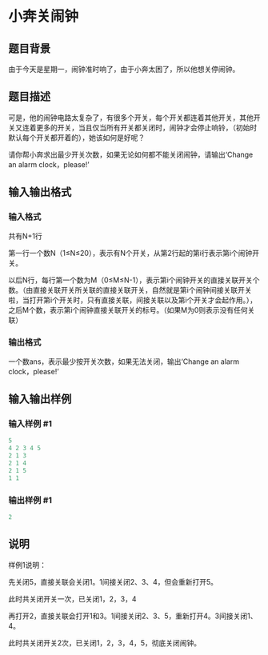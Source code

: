 # 小奔关闹钟

## 题目背景

由于今天是星期一，闹钟准时响了，由于小奔太困了，所以他想关停闹钟。

## 题目描述

可是，他的闹钟电路太复杂了，有很多个开关，每个开关都连着其他开关，其他开关又连着更多的开关，当且仅当所有开关都关闭时，闹钟才会停止响铃，（初始时默认每个开关都开着的），她该如何是好呢？

请你帮小奔求出最少开关次数，如果无论如何都不能关闭闹钟，请输出‘Change an alarm clock，please!’

## 输入输出格式

### 输入格式

共有N+1行

第一行一个数N（1≤N≤20），表示有N个开关，从第2行起的第i行表示第i个闹钟开关。

以后N行，每行第一个数为M（0≤M≤N-1），表示第i个闹钟开关的直接关联开关个数。（由直接关联开关所关联的直接关联开关，自然就是第i个闹钟间接关联开关啦，当打开第i个开关时，只有直接关联，间接关联以及第i个开关才会起作用。），之后M个数，表示第i个闹钟直接关联开关的标号。（如果M为0则表示没有任何关联）

### 输出格式

一个数ans，表示最少按开关次数，如果无法关闭，输出‘Change an alarm clock，please!’

## 输入输出样例

### 输入样例 #1

```cpp
5
4 2 3 4 5
2 1 3
2 1 4
2 1 5
1 1
```


### 输出样例 #1

```cpp
2
```


## 说明

样例1说明：

先关闭5，直接关联会关闭1。1间接关闭2、3、4，但会重新打开5。

此时共关闭开关一次，已关闭1，2，3，4

再打开2，直接关联会打开1和3。1间接关闭2、3、5，重新打开4。3间接关闭1、4。

此时共关闭开关2次，已关闭1，2，3，4，5，彻底关闭闹钟。

